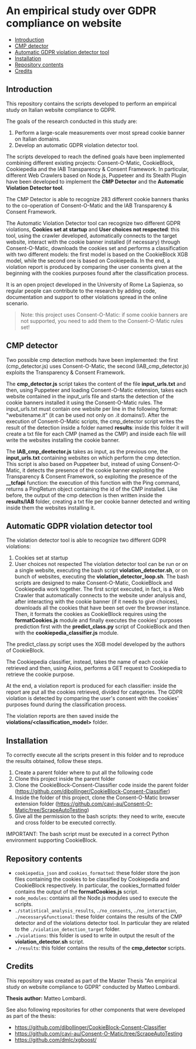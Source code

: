 # An empirical study over GDPR compliance on website

  * [Introduction](#introduction)
  * [CMP detector](#cmp-detector)
  * [Automatic GDPR violation detector tool](#automatic-gdpr-violation-detector-tool)
  * [Installation](#installation)
  * [Repository contents](#repository-contents)
  * [Credits](#credits)

## Introduction
This repository contains the scripts developed to perform an empirical study on Italian website compliance to GDPR.

The goals of the research conducted in this study are:
  1. Perform a large-scale measurements over most spread cookie banner on Italian domains.
  2. Develop an automatic GDPR violation detector tool.

The scripts developed to reach the defined goals have been implemented combining different existing  projects: Consent-O-Matic, CookieBlock, Cookiepedia and the IAB Transparency & Consent Framework. In particular, different Web Crawlers based on Node.js, Puppeteer and its Stealth Plugin have been developed to implement the **CMP Detector** and the **Automatic Violation Detector tool**. 

The CMP Detector is able to recognize 283 different cookie banners thanks to the co-operation of Consent-O-Matic and the IAB Transparency & Consent Framework.

The Automatic Violation Detector tool can recognize two different GDPR violations, **Cookies set at startup** and **User choices not respected**: this tool, using the crawler developed, automatically connects to the target website, interact with the cookie banner installed (if necessary) through Consent-O-Matic, downloads the cookies set and performs a classification with two different models: the first model is based on the CookieBlock XGB model, while the second one is based on Cookiepedia. In the end, a violation report is produced by comparing the user consents given at the beginning with the cookies purposes found after the classification process.

It is an open project developed in the University of Rome La Sapienza, so regular people can contribute to the research by adding code, documentation and support to other violations spread in the online scenario. 

> Note: this project uses Consent-O-Matic: if some cookie banners are not supported, you need to add them to the Consent-O-Matic rules set!


## CMP detector
Two possible cmp detection methods have been implemented: the first (cmp_detector.js) uses Consent-O-Matic, the second (IAB_cmp_detector.js) exploits the Transparency & Consent Framework.

The **cmp_detector.js** script takes the content of the file **input_urls.txt** and then, using Puppeteer and loading Consent-O-Matic extension, takes each website contained in the input_urls file and starts the detection of the cookie banners installed it using the Consent-O-Matic rules. 
The input_urls.txt must contain one website per line in the following format: "websitename.it" (it can be used not only on .it domains!).
After the execution of Consent-O-Matic scripts, the cmp_detector script writes the result of the detection inside a folder named **results**: inside this folder it will create a txt file for each CMP (named as the CMP) and inside each file will write the websites installing the cookie banner. 

The **IAB_cmp_deetector.js** takes as input, as the previous one, the **input_urls.txt** containing websites on which perform the cmp detection. This script is also based on Puppeteer but, instead of using Consent-O-Matic, it detects the presence of the cookie banner exploiting the Transparency & Consent Framework, so exploiting the presence of the **__tcfapi** function: the execution of this function with the Ping command, returns a PingReturn object containing the id of the CMP installed. Like before, the output of the cmp detection is then written inside the **results/IAB** folder, creating a txt file per cookie banner detected and writing inside them the websites installing it. 

## Automatic GDPR violation detector tool
The violation detector tool is able to recognize two different GDPR violations:
  1. Cookies set at startup
  2. User choices not respected
The violation detector tool can be run or on a single website, executing the bash script **violation_detector.sh**, or on bunch of websites, executing the **violation_detector_loop.sh**.
The bash scripts are designed to make Consent-O-Matic, CookieBlock and Cookiepedia work together.
The first script executed, in fact, is a Web Crawler that automatically connects to the website under analysis and, after interacting with the cookie banner (if it needs to give choices), downloads all the cookies that have been set over the browser instance. Then, it formats the cookies as CookieBlock requires using the **formatCookies.js** module and finally executes the cookies' purposes prediction first with the **predict_class.py** script of CookieBlock and then with the **cookiepedia_classifier.js** module.

The predict_class.py script uses the XGB model developed by the authors of CookieBlock.

The Cookiepedia classifier, instead, takes the name of each cookie retrieved and then, using Axios, performs a GET request to Cookiepedia to retrieve the cookie purpose.

At the end, a violation report is produced for each classifier: inside the report are put all the cookies retrieved, divided for categories. The GDPR violation is detected by comparing the user's consent with the cookies' purposes found during the classification process.

The violation reports are then saved inside the **violations/<classification_model>** folder.
## Installation
To correctly execute all the scripts present in this folder and to reproduce the results obtained, follow these steps. 
  1. Create a parent folder where to put all the following code
  2. Clone this project inside the parent folder
  3. Clone the CookieBlock-Consent-Classifier code inside the parent folder (https://github.com/dibollinger/CookieBlock-Consent-Classifier)
  4. Inside the folder of this project, clone the Consent-O-Matic browser extension folder (https://github.com/cavi-au/Consent-O-Matic/tree/ScrapeAutoTesting)
  5. Give all the permission to the bash scripts: they need to write, execute and cross folder to be executed correctly.

IMPORTANT: The bash script must be executed in a correct Python environment supporting CookieBlock. 

## Repository contents
  - ```cookiepedia_json``` and ```cookies_formatted```: these folder store the json files containing the cookies to be classified by Cookiepedia and CookieBlock respectively. In particular, the cookies_formatted folder contains the output of the **formatCookies.js** script.
  - ```node_modules```: contains all the Node.js modules used to execute the scripts.
  - ```./statistical_analysis_results```, ```./no_consents```, ```./no_interaction```, ```./necessary&functional```: these folder contains the results of the CMP detector and of the violations detector tool. In particular they are related to the ```./violation_detection_target``` folder.
  - ```./violations```: this folder is used to write in output the result of the **violation_detector.sh** script.
  - ```./results```: this folder contains the results of the **cmp_detector** scripts.

## Credits
This repository was created as part of the Master Thesis "An empirical study on website compliance to GDPR" conducted by Matteo Lombardi. 

**Thesis author:** Matteo Lombardi.

See also following repositories for other components that were developed as part of the thesis:
  - https://github.com/dibollinger/CookieBlock-Consent-Classifier
  - https://github.com/cavi-au/Consent-O-Matic/tree/ScrapeAutoTesting
  - https://github.com/dmlc/xgboost/
